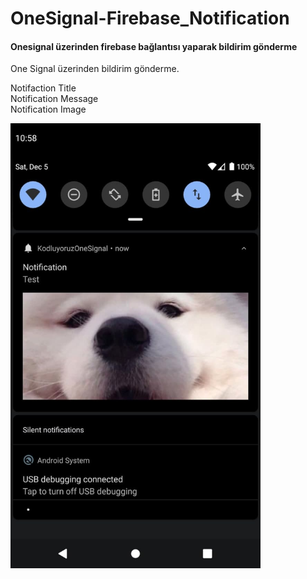 # OneSignal-Firebase_Notification
<h4>Onesignal üzerinden firebase bağlantısı yaparak bildirim gönderme</h4>

<p>One Signal üzerinden bildirim gönderme.</p>

Notifaction Title<br>
Notification Message<br>
Notification Image<br>

<p><img width="400px"  src='app/ssOneSignal.png'></p>
  
